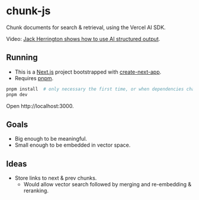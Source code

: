 # chunk-js

Chunk documents for search & retrieval, using the Vercel AI SDK.

Video: [Jack Herrington shows how to use AI structured output](https://www.youtube.com/watch?v=_Rb4SpWRHC8).

## Running

* This is a [Next.js](https://nextjs.org) project bootstrapped with [create-next-app](https://nextjs.org/docs/app/api-reference/cli/create-next-app).
* Requires [pnpm](https://pnpm.io/).

```bash
pnpm install  # only necessary the first time, or when dependencies change
pnpm dev
```

Open http://localhost:3000.

## Goals

* Big enough to be meaningful.
* Small enough to be embedded in vector space.

## Ideas

* Store links to next & prev chunks.
    * Would allow vector search followed by merging and re-embedding & reranking.
